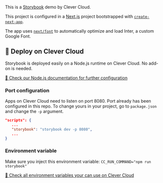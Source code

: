This is a [Storybook](https://storybook.js.org) demo by Clever Cloud.

This project is configured in a [Next.js](https://nextjs.org/) project bootstrapped with [`create-next-app`](https://github.com/vercel/next.js/tree/canary/packages/create-next-app).

The app uses [`next/font`](https://nextjs.org/docs/basic-features/font-optimization) to automatically optimize and load Inter, a custom Google Font.

## 🚀 Deploy on Clever Cloud
 
 Storybook is deployed easily on a Node.js runtime on Clever Cloud. No add-on is needed.

 [📖 Check our Node.js documentation for further configuration](https://www.clever-cloud.com/doc/deploy/application/javascript/by-framework/nodejs/)

### Port configuration

 Apps on Clever Cloud need to listen on port 8080. Port already has been configured in this repo. To change yours in your project, go to `package.json` and change the `-p` argument.

 ```json
 "scripts": {
    ...
    "storybook": "storybook dev -p 8080",
    ...
 }
 ```

### Environment variable

 Make sure you inject this environment variable: `CC_RUN_COMMAND="npm run storybook"`

[📖 Check all environment variables your can use on Clever Cloud](https://www.clever-cloud.com/doc/reference/reference-environment-variables/)
